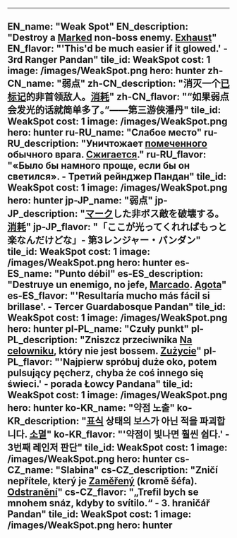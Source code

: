 ---

EN_name: "Weak Spot"
EN_description: "Destroy a <u>Marked</u> non-boss enemy. <u>Exhaust</u>"
EN_flavor: "'This'd be much easier if it glowed.' - 3rd Ranger Pandan"
tile_id: WeakSpot
cost: 1
image: /images/WeakSpot.png
hero: hunter
zh-CN_name: "弱点"
zh-CN_description: "消灭一个<u>已标记</u>的非首领敌人。<u>消耗</u>"
zh-CN_flavor: "“如果弱点会发光的话就简单多了。”——第三游侠潘丹"
tile_id: WeakSpot
cost: 1
image: /images/WeakSpot.png
hero: hunter
ru-RU_name: "Слабое место"
ru-RU_description: "Уничтожает <u>помеченного</u> обычного врага. <u>Сжигается</u>."
ru-RU_flavor: "«Было бы намного проще, если бы он светился». - Третий рейнджер Пандан"
tile_id: WeakSpot
cost: 1
image: /images/WeakSpot.png
hero: hunter
jp-JP_name: "弱点"
jp-JP_description: "<u>マーク</u>した非ボス敵を破壊する。<u>消耗</u>"
jp-JP_flavor: "「ここが光ってくれればもっと楽なんだけどな」- 第3レンジャー・パンダン"
tile_id: WeakSpot
cost: 1
image: /images/WeakSpot.png
hero: hunter
es-ES_name: "Punto débil"
es-ES_description: "Destruye un enemigo, no jefe, <u>Marcado</u>. <u>Agota</u>"
es-ES_flavor: "'Resultaría mucho más fácil si brillase'. - Tercer Guardabosque Pandan"
tile_id: WeakSpot
cost: 1
image: /images/WeakSpot.png
hero: hunter
pl-PL_name: "Czuły punkt"
pl-PL_description: "Zniszcz przeciwnika <u>Na celowniku</u>, który nie jest bossem. <u>Zużycie</u>"
pl-PL_flavor: "'Najpierw spróbuj duże oko, potem pulsujący pęcherz, chyba że coś innego się świeci.' - porada Łowcy Pandana"
tile_id: WeakSpot
cost: 1
image: /images/WeakSpot.png
hero: hunter
ko-KR_name: "약점 노출"
ko-KR_description: "<u>표식</u> 상태의 보스가 아닌 적을 파괴합니다. <u>소멸</u>"
ko-KR_flavor: "'약점이 빛나면 훨씬 쉽다.' - 3번째 레인저 판단"
tile_id: WeakSpot
cost: 1
image: /images/WeakSpot.png
hero: hunter
cs-CZ_name: "Slabina"
cs-CZ_description: "Zničí nepřítele, který je <u>Zaměřený</u> (kromě šéfa). <u>Odstranění</u>"
cs-CZ_flavor: "„Trefil bych se mnohem snáz, kdyby to svítilo.“ - 3. hraničář Pandan"
tile_id: WeakSpot
cost: 1
image: /images/WeakSpot.png
hero: hunter
---